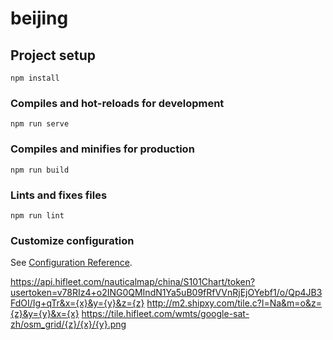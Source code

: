 # beijing

## Project setup
```
npm install
```

### Compiles and hot-reloads for development
```
npm run serve
```

### Compiles and minifies for production
```
npm run build
```

### Lints and fixes files
```
npm run lint
```

### Customize configuration
See [Configuration Reference](https://cli.vuejs.org/config/).

https://api.hifleet.com/nauticalmap/china/S101Chart/token?usertoken=v78RIz4+o2ING0QMIndN1Ya5uB09fRfVVnRjEjOYebf1/o/Qp4JB3FdOI/Ig+qTr&x={x}&y={y}&z={z}
http://m2.shipxy.com/tile.c?l=Na&m=o&z={z}&y={y}&x={x}
https://tile.hifleet.com/wmts/google-sat-zh/osm_grid/{z}/{x}/{y}.png
